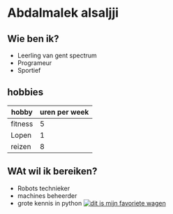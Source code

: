 # Abdalmalek alsaljji
## Wie ben ik?
* Leerling van gent spectrum
* Programeur
* Sportief
## hobbies
|hobby |uren per week|
--- |--- |
|fitness|5 |
|Lopen |1 |
|reizen |8 |                                         

 ## WAt wil ik bereiken?
  * Robots technieker
  * machines beheerder
  * grote kennis in python
[![dit is mijn favoriete wagen](https://images.pexels.com/photos/24838990/pexels-photo-24838990.jpeg)](https://github.com/Abdtxt?tab=repositories)
